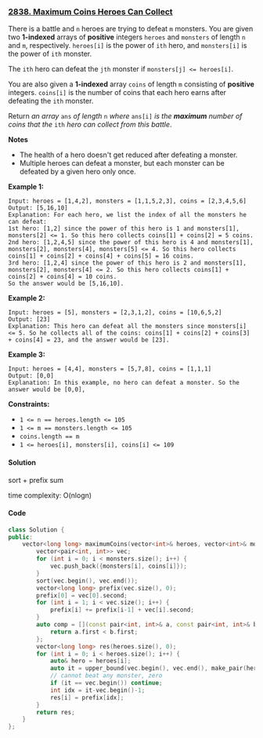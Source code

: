 ### [2838. Maximum Coins Heroes Can Collect](https://leetcode.com/problems/maximum-coins-heroes-can-collect/)

There is a battle and `n` heroes are trying to defeat `m` monsters. You are given two **1-indexed** arrays of **positive** integers `heroes` and `monsters` of length `n` and `m`, respectively. `heroes[i]` is the power of `ith` hero, and `monsters[i]` is the power of `ith` monster.

The `ith` hero can defeat the `jth` monster if `monsters[j] <= heroes[i]`.

You are also given a **1-indexed** array `coins` of length `m` consisting of **positive** integers. `coins[i]` is the number of coins that each hero earns after defeating the `ith` monster.

Return *an array* `ans` *of length* `n` *where* `ans[i]` *is the **maximum** number of coins that the* `ith` *hero can collect from this battle*.

**Notes**

- The health of a hero doesn't get reduced after defeating a monster.
- Multiple heroes can defeat a monster, but each monster can be defeated by a given hero only once.

 

**Example 1:**

```
Input: heroes = [1,4,2], monsters = [1,1,5,2,3], coins = [2,3,4,5,6]
Output: [5,16,10]
Explanation: For each hero, we list the index of all the monsters he can defeat:
1st hero: [1,2] since the power of this hero is 1 and monsters[1], monsters[2] <= 1. So this hero collects coins[1] + coins[2] = 5 coins.
2nd hero: [1,2,4,5] since the power of this hero is 4 and monsters[1], monsters[2], monsters[4], monsters[5] <= 4. So this hero collects coins[1] + coins[2] + coins[4] + coins[5] = 16 coins.
3rd hero: [1,2,4] since the power of this hero is 2 and monsters[1], monsters[2], monsters[4] <= 2. So this hero collects coins[1] + coins[2] + coins[4] = 10 coins.
So the answer would be [5,16,10].
```

**Example 2:**

```
Input: heroes = [5], monsters = [2,3,1,2], coins = [10,6,5,2]
Output: [23]
Explanation: This hero can defeat all the monsters since monsters[i] <= 5. So he collects all of the coins: coins[1] + coins[2] + coins[3] + coins[4] = 23, and the answer would be [23].
```

**Example 3:**

```
Input: heroes = [4,4], monsters = [5,7,8], coins = [1,1,1]
Output: [0,0]
Explanation: In this example, no hero can defeat a monster. So the answer would be [0,0],
```

 

**Constraints:**

- `1 <= n == heroes.length <= 105`
- `1 <= m == monsters.length <= 105`
- `coins.length == m`
- `1 <= heroes[i], monsters[i], coins[i] <= 109`

#### Solution

sort + prefix sum

time complexity: O(nlogn)

#### Code

```c++
class Solution {
public:
    vector<long long> maximumCoins(vector<int>& heroes, vector<int>& monsters, vector<int>& coins) {
        vector<pair<int, int>> vec;
        for (int i = 0; i < monsters.size(); i++) {
            vec.push_back({monsters[i], coins[i]});
        }
        sort(vec.begin(), vec.end());
        vector<long long> prefix(vec.size(), 0);
        prefix[0] = vec[0].second;
        for (int i = 1; i < vec.size(); i++) {
            prefix[i] += prefix[i-1] + vec[i].second;
        }
        auto comp = [](const pair<int, int>& a, const pair<int, int>& b) {
            return a.first < b.first;
        };
        vector<long long> res(heroes.size(), 0);
        for (int i = 0; i < heroes.size(); i++) { 
            auto& hero = heroes[i];
            auto it = upper_bound(vec.begin(), vec.end(), make_pair(hero, 0), comp);
            // cannot beat any monster, zero
            if (it == vec.begin()) continue;
            int idx = it-vec.begin()-1;
            res[i] = prefix[idx];
        }
        return res;
    }
};
```





